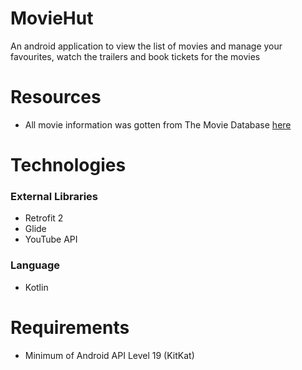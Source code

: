 # MovieHut
An android application to view the list of movies and manage your favourites, watch the trailers and book tickets for the movies

# Resources
- All movie information was gotten from The Movie Database [here](https://www.themoviedb.org/movie "TMDB Movie Homepage")

# Technologies
### External Libraries
- Retrofit 2
- Glide
- YouTube API
### Language
- Kotlin

# Requirements
- Minimum of Android API Level 19 (KitKat)
